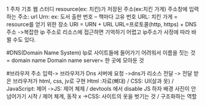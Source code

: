 1 주차 기초 웹 스터디
 resource(ex: 치킨)가 저장된 주소(ex:치킨 가게)
주소창에 입력하는 주소: url
Urn: ex: 도서 출판 번호 – 책마다 고유 번호
URL: 치킨 가게 = resource를 얻기 위한 장소
URI = URN + URL
URL=프로토콜(http, https) + DNS 주소
    ->복잡한 ip 주소로 리소스에 접근하면 기억하기 어렵고 ip주소가 사정에 따라 바뀔 수도 있다.

#DNS(Domain Name System)
Ip로 사이트들에 들어가기 어려워서 이름을 짓는 것 = domain name
Domain name server= 한 곳에 모아둔 것

#브라우저
주소 입력-> 브라우저가 Dns 서버에 요청 ->dns가 리소스 전달 -> 전달 받은 브라우저가 html, css, jv로 구현
Html :자료(뼈대) / CSS: UI(살과 옷) / JavaScript: 제어
    ->JS: 제어 체제 / devtools 에서 disable JS 하자 배경 사진이 안 넘어가기 시작 / 제어 체계, 동작 x
    ->CSS: 사이트의 옷을 벗기는 것 / 구조화하는 역할

